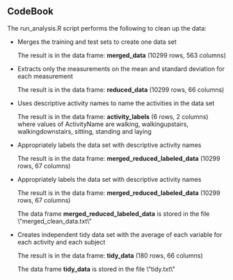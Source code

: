 ## CodeBook

The run_analysis.R script performs the following to clean up the data:

<ul>
<li><p>Merges the training and test sets to create one data set</p>
<p>The result is in the data frame: <b>merged_data</b> (10299 rows, 563 columns)</p>
</li>
<li>
<p>Extracts only the measurements on the mean and standard deviation for each measurement</p>
<p>The result is in the data frame: <b>reduced_data</b> (10299 rows, 66 columns)</p>
</li>
<li>
<p>Uses descriptive activity names to name the activities in the data set</p>
<p>The result is in the data frame: <b>activity_labels</b> (6 rows, 2 columns) where values of ActivityName are
walking, walkingupstairs, walkingdownstairs, sitting, standing and laying</p>
</li>
<li>
<p>Appropriately labels the data set with descriptive activity names</p>
<p>The result is in the data frame: <b>merged_reduced_labeled_data</b> (10299 rows, 67 columns)</p>
</li>
<li>
<p>Appropriately labels the data set with descriptive activity names</p>
<p>The result is in the data frame: <b>merged_reduced_labeled_data</b> (10299 rows, 67 columns)</p>
<p>The data frame <b>merged_reduced_labeled_data</b> is stored in the file \"merged_clean_data.txt\"</p>
</li>
<li>
<p>Creates independent tidy data set with the average of each variable for each activity and each subject</p>
<p>The result is in the data frame: <b>tidy_data</b> (180 rows, 66 columns)</p>
<p>The data frame <b>tidy_data</b> is stored in the file \"tidy.txt\"</p>
</li>
</ul>
